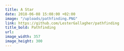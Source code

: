 ```yaml
---
title: A Star
date: 2018-06-08 15:08:00 +02:00
image: "/uploads/pathfinding.PNG"
link: https://github.com/LesterGallagher/pathfinding
title_bold: Pathfinding
url: 
image_width: 357
image_height: 300
---
```


